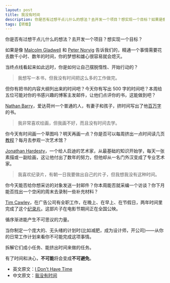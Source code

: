 ```yaml
---
layout: post
title: 我没有时间
description: 你是否有过想干点儿什么的想法？去开发一个项目？想实现一个目标？如果是像MalcolmGladwell和PeterNorvig告诉我们的，精通一个事情需要花去数千小时、数年的时间，你的梦想和雄心很容易就会熄灭。当终点线...
tags: [转载]
---
```


你是否有过想干点儿什么的想法？去开发一个项目？想实现一个目标？

如果是像 [Malcolm Gladwell](http://www.gladwell.com/outliers/outliers_excerpt1.html) 和 [Peter Norvig](http://norvig.com/21-days.html) 告诉我们的，精通一个事情需要花去数千小时、数年的时间，你的梦想和雄心很容易就会熄灭。

当终点线看起来如此远时，你是如何让自己摆脱惰性、开始行动的？

> 我想写一本书，但我没有时间把这么多的工作做完。

但你有把书的内容大纲列出来的时间吧？今天你有写出 500 字的时间吧？本周给五位可能对你的书感兴趣的博客主发邮件，让他们点评你的书，这能做到吧？

[Nathan Barry](http://nathanbarry.com/)，爱达荷州一个普通的人，有妻子和孩子，挤时间写出了他[百万字](http://nathanbarry.com/commitment-changed-career/)的书。

> 我非常喜欢绘画，但我画不好，而且没有时间去学。

你今天有时间画一个草图吗？明天再画一点？你是否可以每周挤出一点时间读几页[教程](http://www.drawright.com/)？每月去参观一次艺术馆？

[Jonathan Hardesty](http://www.jonathanhardesty.com/)，一个给人启迪的艺术家，从最基础的知识开始学，每天一张素描或一副绘画，这让他付出了数年的努力，但他却从一名门外汉变成了专业艺术家。

> 我喜欢纪录片，有朝一日我要做出自己的片子，但我想我没有这种时间。

你今天能否给你想采访的对象发送一封邮件？你本周能否就采编一个访谈？你下月能否找出一个空闲的周末去录制一些补充材料？

[Tim Cawley](http://timcawley.blogspot.com/)，在广告公司有全职工作，在晚上、在早上、在节假日，两年时间里完成了这个[纪录片](http://fromnothingsomething.com/)。这部片子在电影节期间正在全国公映。

循序渐进能产生不可思议的力量。

当你制定一个庞大的、无头绪的计划时(比如减肥，成为设计师，开公司)——从你的日常工作计划来看你不可能完成这项事情。

拆解它们成小任务、能挤出时间来做的任务。

有了时间和决心，**不可能**将会变成**不可避免**。

* 英文原文：[I Don't Have Time](http://swanson.github.com/blog/2012/10/28/i-dont-have-time.html)
* 中文原文：[我没有时间](http://news.cnblogs.com/n/163834/)
